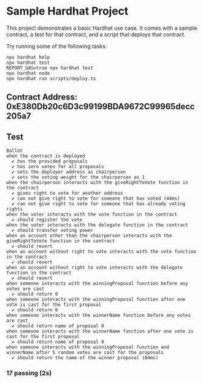 # Sample Hardhat Project

This project demonstrates a basic Hardhat use case. It comes with a sample contract, a test for that contract, and a script that deploys that contract.

Try running some of the following tasks:

```shell
npx hardhat help
npx hardhat test
REPORT_GAS=true npx hardhat test
npx hardhat node
npx hardhat run scripts/deploy.ts

```
## Contract Address: 0xE380Db20c6D3c99199BDA9672C99965decc205a7
## Test
    Ballot
    when the contract is deployed
      ✔ has the provided proposals
      ✔ has zero votes for all proposals
      ✔ sets the deployer address as chairperson
      ✔ sets the voting weight for the chairperson as 1
    when the chairperson interacts with the giveRightToVote function in the contract
      ✔ gives right to vote for another address
      ✔ can not give right to vote for someone that has voted (44ms)
      ✔ can not give right to vote for someone that has already voting rights
    when the voter interacts with the vote function in the contract
      ✔ should register the vote
    when the voter interacts with the delegate function in the contract
      ✔ should transfer voting power
    when an account other than the chairperson interacts with the giveRightToVote function in the contract
      ✔ should revert
    when an account without right to vote interacts with the vote function in the contract
      ✔ should revert
    when an account without right to vote interacts with the delegate function in the contract
      ✔ should revert
    when someone interacts with the winningProposal function before any votes are cast
      ✔ should return 0
    when someone interacts with the winningProposal function after one vote is cast for the first proposal
      ✔ should return 0
    when someone interacts with the winnerName function before any votes are cast
      ✔ should return name of proposal 0
    when someone interacts with the winnerName function after one vote is cast for the first proposal
      ✔ should return name of proposal 0
    when someone interacts with the winningProposal function and winnerName after 5 random votes are cast for the proposals
      ✔ should return the name of the winner proposal (84ms)
  ### 17 passing (2s)
